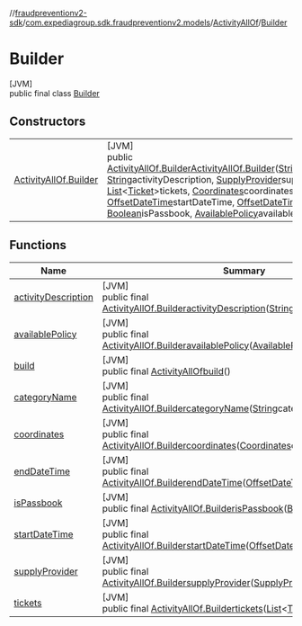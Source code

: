 //[fraudpreventionv2-sdk](../../../../index.md)/[com.expediagroup.sdk.fraudpreventionv2.models](../../index.md)/[ActivityAllOf](../index.md)/[Builder](index.md)

# Builder

[JVM]\
public final class [Builder](index.md)

## Constructors

| | |
|---|---|
| [ActivityAllOf.Builder](-activity-all-of.-builder.md) | [JVM]<br>public [ActivityAllOf.Builder](index.md)[ActivityAllOf.Builder](-activity-all-of.-builder.md)([String](https://docs.oracle.com/javase/8/docs/api/java/lang/String.html)categoryName, [String](https://docs.oracle.com/javase/8/docs/api/java/lang/String.html)activityDescription, [SupplyProvider](../../-supply-provider/index.md)supplyProvider, [List](https://docs.oracle.com/javase/8/docs/api/java/util/List.html)&lt;[Ticket](../../-ticket/index.md)&gt;tickets, [Coordinates](../../-coordinates/index.md)coordinates, [OffsetDateTime](https://docs.oracle.com/javase/8/docs/api/java/time/OffsetDateTime.html)startDateTime, [OffsetDateTime](https://docs.oracle.com/javase/8/docs/api/java/time/OffsetDateTime.html)endDateTime, [Boolean](https://docs.oracle.com/javase/8/docs/api/java/lang/Boolean.html)isPassbook, [AvailablePolicy](../../-available-policy/index.md)availablePolicy) |

## Functions

| Name | Summary |
|---|---|
| [activityDescription](activity-description.md) | [JVM]<br>public final [ActivityAllOf.Builder](index.md)[activityDescription](activity-description.md)([String](https://docs.oracle.com/javase/8/docs/api/java/lang/String.html)activityDescription) |
| [availablePolicy](available-policy.md) | [JVM]<br>public final [ActivityAllOf.Builder](index.md)[availablePolicy](available-policy.md)([AvailablePolicy](../../-available-policy/index.md)availablePolicy) |
| [build](build.md) | [JVM]<br>public final [ActivityAllOf](../index.md)[build](build.md)() |
| [categoryName](category-name.md) | [JVM]<br>public final [ActivityAllOf.Builder](index.md)[categoryName](category-name.md)([String](https://docs.oracle.com/javase/8/docs/api/java/lang/String.html)categoryName) |
| [coordinates](coordinates.md) | [JVM]<br>public final [ActivityAllOf.Builder](index.md)[coordinates](coordinates.md)([Coordinates](../../-coordinates/index.md)coordinates) |
| [endDateTime](end-date-time.md) | [JVM]<br>public final [ActivityAllOf.Builder](index.md)[endDateTime](end-date-time.md)([OffsetDateTime](https://docs.oracle.com/javase/8/docs/api/java/time/OffsetDateTime.html)endDateTime) |
| [isPassbook](is-passbook.md) | [JVM]<br>public final [ActivityAllOf.Builder](index.md)[isPassbook](is-passbook.md)([Boolean](https://docs.oracle.com/javase/8/docs/api/java/lang/Boolean.html)isPassbook) |
| [startDateTime](start-date-time.md) | [JVM]<br>public final [ActivityAllOf.Builder](index.md)[startDateTime](start-date-time.md)([OffsetDateTime](https://docs.oracle.com/javase/8/docs/api/java/time/OffsetDateTime.html)startDateTime) |
| [supplyProvider](supply-provider.md) | [JVM]<br>public final [ActivityAllOf.Builder](index.md)[supplyProvider](supply-provider.md)([SupplyProvider](../../-supply-provider/index.md)supplyProvider) |
| [tickets](tickets.md) | [JVM]<br>public final [ActivityAllOf.Builder](index.md)[tickets](tickets.md)([List](https://docs.oracle.com/javase/8/docs/api/java/util/List.html)&lt;[Ticket](../../-ticket/index.md)&gt;tickets) |
